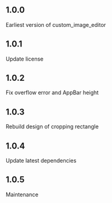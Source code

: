 ## 1.0.0

Earliest version of custom_image_editor

## 1.0.1

Update license

## 1.0.2

Fix overflow error and AppBar height

## 1.0.3

Rebuild design of cropping rectangle

## 1.0.4

Update latest dependencies

## 1.0.5

Maintenance